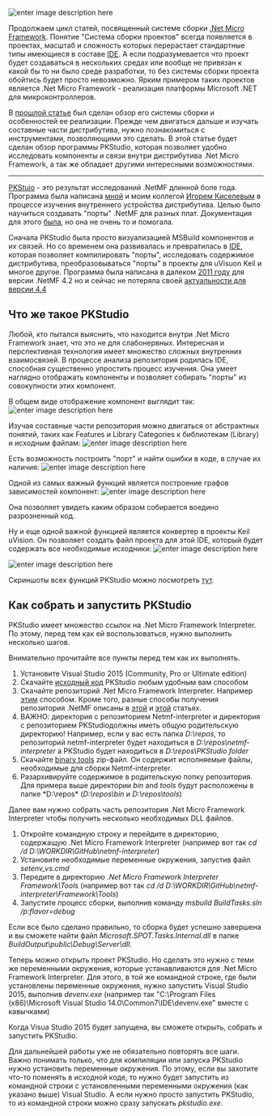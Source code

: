 

![enter image description here](https://habrastorage.org/files/147/cbe/48e/147cbe48e14c443da2c62920f9c4fe4e.png)

Продолжаем цикл статей, посвященный системе сборки [.Net Micro Framework](https://github.com/NETMF/netmf-interpreter). Понятие "Система сборки проектов" всегда появляется в проектах, масштаб и сложность которых перерастает стандартные типы имеющиеся в составе [IDE](https://ru.wikipedia.org/wiki/%D0%98%D0%BD%D1%82%D0%B5%D0%B3%D1%80%D0%B8%D1%80%D0%BE%D0%B2%D0%B0%D0%BD%D0%BD%D0%B0%D1%8F_%D1%81%D1%80%D0%B5%D0%B4%D0%B0_%D1%80%D0%B0%D0%B7%D1%80%D0%B0%D0%B1%D0%BE%D1%82%D0%BA%D0%B8). А если подразумевается что проект будет создаваться в нескольких средах или вообще не привязан к какой бы то ни было среде разработки, то без системы сборки проекта обойтись будет просто невозможно. Ярким примером таких проектов является .Net Micro Framework - реализация платформы Microsoft .NET для микроконтроллеров. 

В [прошлой статье](https://geektimes.ru/post/274094/) был сделан обзор его системы сборки и особенностей ее реализации. Прежде чем двигаться дальше и изучать составные части дистрибутива, нужно познакомиться с инструментами, позволяющими это сделать. В этой статье будет сделан обзор программы PKStudio, которая позволяет удобно исследовать компоненты и связи внутри дистрибутива .Net Micro Framework, а так же обладает другими интересными возможностями.

----------

[PKStuio](https://github.com/AlexandrSurkov/PKStudio) - это результат исследований .NetMF длинной боле года. Программа была написана [мной](https://github.com/AlexandrSurkov) и моим коллегой [Игорем Киселевым](https://github.com/igvas) в процессе изучения внутреннего устройства дистрибутива. Целью было научиться создавать "порты" .NetMF для разных плат. Документация для этого [была](https://netmf.codeplex.com/releases/view/56879), но она не очень то и помогала.

Сначала PKStudio была просто визуализацией MSBuild компонентов и их связей. Но со временем она развивалась и превратилась в [IDE](https://github.com/AlexandrSurkov/PKStudio/wiki/What-is-PKStudio), которая позволяет компилировать "порты", исследовать содержимое дистрибутива, преобразовываться "порты" в проекты для uVisuon Keil и многое другое. Программа была написана в далеком [2011 году](https://blogs.msdn.microsoft.com/netmfteam/2011/06/20/netmf-4-2-porting-kit-studio/) для версии .NetMF 4.2 но и сейчас не потеряла своей [актуальности для версии 4.4](https://github.com/AlexandrSurkov/PKStudio/wiki/How-to-build-PKStudio-with-.Net-Micro-Framework-interpreter-4.4)


Что же такое PKStudio
----------------------

Любой, кто пытался выяснить, что находится внутри .Net Micro Framework знает, что это не для слабонервных. Интересная и перспективная технология имеет множество сложных внутренних взаимосвязей. В процессе анализа репозитория родилась IDE, способная существенно упростить процесс изучения. Она умеет наглядно отображать компоненты и позволяет собирать "порты" из совокупности этих компонент.

В общем виде отображение компонент выглядит так:
![enter image description here](https://camo.githubusercontent.com/9afccbb4577f5d80993650d97abb2bf6d06a20b0/68747470733a2f2f686162726173746f726167652e6f72672f66696c65732f3562342f3162382f6461302f35623431623864613066636234376437616163626338333266663262313431362e706e67)

Изучая составные части репозитория можно двигаться от абстрактных понятий, таких как Features и Library Categories к библиотекам (Library) и исходным файлам:
![enter image description here](https://camo.githubusercontent.com/1c3077d503e71085d9f5daf7b14c93554cc548c2/68747470733a2f2f686162726173746f726167652e6f72672f66696c65732f3838622f3232322f6233342f38386232323262333439613734656661396237323436303333623638633538642e706e67)

Есть возможность построить "порт" и найти ошибки в коде, в случае их наличия:
![enter image description here](https://camo.githubusercontent.com/a418eb29f7f4d3a7a85977c4cb959ce118377aa2/68747470733a2f2f686162726173746f726167652e6f72672f66696c65732f6136312f6666612f6266362f61363166666162663664313434643861396630393334633364323765356230312e706e67)

Одной из самых важный функций является построение графов зависимостей компонент:
![enter image description here](https://camo.githubusercontent.com/79fe28add8212c93d3a9a5c9c9b8829b8248ad91/68747470733a2f2f686162726173746f726167652e6f72672f66696c65732f3965652f3937382f3865652f39656539373838656537306234396161626336623466623564646363356266312e706e67)

Она позволяет увидеть каким образом собирается воедино разрозненный код.

Ну и еще одной важной функцией является конвертер в проекты Keil uVision. Он позволяет создать файл проекта для этой IDE, который будет содержать все необходимые исходники:
![enter image description here](https://camo.githubusercontent.com/b2d0b110c5f4d90b99baa9e50e5015b2487b1b8c/68747470733a2f2f686162726173746f726167652e6f72672f66696c65732f3764302f3265632f3630352f37643032656336303538616134633830613838373239653334313330656435612e706e67)

![enter image description here](https://camo.githubusercontent.com/148c6ffe2eeda8406575ca4e1c6feaec5aaaaf33/68747470733a2f2f686162726173746f726167652e6f72672f66696c65732f3165342f3832612f6238382f31653438326162383862613734663538623561373236653661306432643565372e706e67)

Скриншоты всех функций PKStudio можно посмотреть [тут](https://github.com/AlexandrSurkov/PKStudio/wiki/Screenshots).

Как собрать и запустить PKStudio
--------------------------------

PKStudio имеет множество ссылок на .Net Micro Framework Interpreter. По этому, перед тем как ей воспользоваться, нужно выполнить несколько шагов.

Внимательно прочитайте все пункты перед тем как их выполнять.

 1. Установите Visual Studio 2015 (Community, Pro or Ultimate edition)
 2. Скачайте [исходный код](https://github.com/AlexandrSurkov/PKStudio) PKStudio любым удобным вам способом
 3. Скачайте репозиторий .Net Micro Framework Interpreter. Например [этим](https://github.com/NETMF/netmf-interpreter/wiki/Getting%20Started) способом. Кроме того, разные способы получения репозитория .NetMF описаны в [этой](https://geektimes.ru/post/266612/) и [этой](https://geektimes.ru/post/265986/) статьях.
 4. ВАЖНО: директория с репозиторием Netmf-interpreter и директория с репозиторием PKStudioдолжны иметь общую родительскую директорию! Например, если у вас есть папка *D:\repos*, то репозиторий netmf-interpreter будет находиться в *D:\repos\netmf-interpreter* а PKStudio будет находиться в *D:\repos\PKStudio folder*
 5. Скачайте [binary tools](http://netmf.github.io/downloads/build-tools.zip) zip-файл. Он содержит исполняемые файлы, необходимые для сборки Netmf-interpreter.
 6. Разархивируйте содержимое в  родительскую попку репозитория. Для примера выше директории *bin* and *tools* будут расположены в папке *D:\repos\* (*D:\repos\bin* и *D:\repos\tools*)

Далее вам нужно собрать часть репозитория .Net Micro Framework Interpreter чтобы получить несколько необходимых DLL файлов.

 1. Откройте командную строку и перейдите в директорию, содержащую .Net Micro Framework Interpreter (например вот так *cd /d D:\WORKDIR\GitHub\netmf-interpreter*)
 2. Установите необходимые переменные окружения, запустив файл *setenv_vs.cmd*
 3. Передите в директорию *.Net Micro Framework Interpreter Framework\Tools* (например вот так *cd /d D:\WORKDIR\GitHub\netmf-interpreter\Framework\Tools*)
 4. Запустите процесс сборки, выполнив команду *msbuild BuildTasks.sln /p:flavor=debug*

Если все было сделано правильно, то сборка будет успешно завершена и вы сможете найти файл *Microsoft.SPOT.Tasks.Internal.dll* в папке *BuildOutput\public\Debug\Server\dll*.

Теперь можно открыть проект PKStudio. Но сделать это нужно с теми же переменными окружения, которые устанавливаются для .Net Micro Framework Interpreter.
Для этого, в той же командной строке, где были установлены переменные окружения, нужно запустить Visual Studio 2015, выполнив *devenv.exe* (например так "C:\Program Files (x86)\Microsoft Visual Studio 14.0\Common7\IDE\devenv.exe" вместе с кавычками)

Когда Visua Studio 2015 будет запущена, вы сможете открыть, собрать и запустить PKStudio.

Для дальнейшей работы уже не обязательно повторять все шаги. Важно понимать только, что для компиляции или запуска PKStudio нужно установить переменные окружения. По этому, если вы захотите что-то поменять в исходной коде, то нужно будет запустить из командной строки с установленными переменными окружения (как указано выше) Visual Studio. А если нужно просто запустить PKStudio, то из командной строки можно сразу запускать *pkstudio.exe*.
